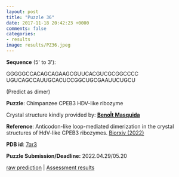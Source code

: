 ```yaml
---
layout: post
title: "Puzzle 36"
date: 2017-11-18 20:42:23 +0000
comments: false
categories: 
- results
image: results/PZ36.jpeg
---
```

**Sequence** (5' to 3'): 

GGGGGCCACAGCAGAAGCGUUCACGUCGCGGCCCC
UGUCAGCCAUUGCACUCCGGCUGCGAAUUCUGCU

(Predict as dimer)

**Puzzle**:
Chimpanzee CPEB3 HDV-like ribozyme

Crystal structure kindly provided by: [**Beno&Icirc;t Masquida**]()

**Reference**:
Anticodon-like loop-mediated dimerization in the crystal structures of HdV-like CPEB3 ribozymes.
[Biorxiv (2022) ](https://doi.org/10.1101/2022.09.22.508989)

**PDB id**: [7qr3](http://www.rcsb.org/pdb/explore/explore.do?structureId=7qr3) 

**Puzzle Submission/Deadline:** 2022.04.29/05.20

[raw prediction](https://github.com/rnapuzzles/rnapuzzles.github.io/tree/master/data/PZ36/pdb)    &#124;   [Assessment results](/table/2000/01/01/PZ36-3d/)
